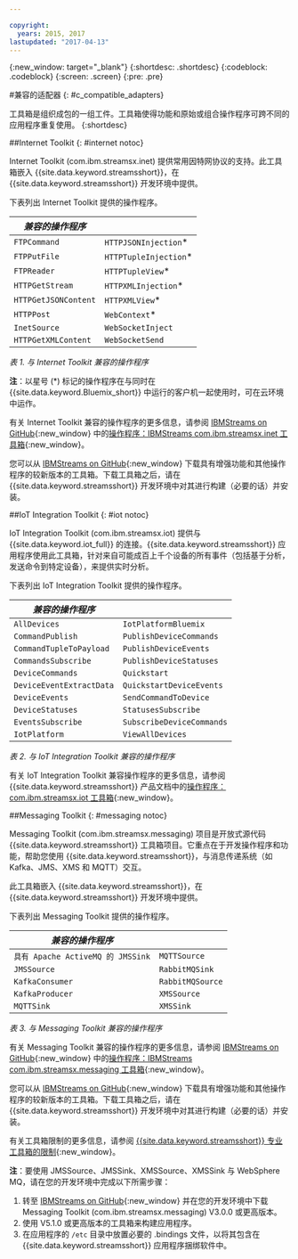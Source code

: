 ```yaml
---

copyright:
  years: 2015, 2017
lastupdated: "2017-04-13"
---
```


<!-- Attribute definitions -->
{:new_window: target="_blank"}
{:shortdesc: .shortdesc}
{:codeblock: .codeblock}
{:screen: .screen}
{:pre: .pre}

#兼容的适配器
{: #c_compatible_adapters}


工具箱是组织成包的一组工件。工具箱使得功能和原始或组合操作程序可跨不同的应用程序重复使用。
{:shortdesc}

##Internet Toolkit
{: #internet notoc}

Internet Toolkit (com.ibm.streamsx.inet) 提供常用因特网协议的支持。此工具箱嵌入 {{site.data.keyword.streamsshort}}，在 {{site.data.keyword.streamsshort}} 开发环境中提供。


下表列出 Internet Toolkit 提供的操作程序。


| ***兼容的操作程序*** | 							           |
| ---------------------------| ----------------------- |
| `FTPCommand` 	   		 	     |	`HTTPJSONInjection`*   | 	 	 	
|  `FTPPutFile`				       |	`HTTPTupleInjection`*	 |
| `FTPReader`    	 		       | 	`HTTPTupleView`*		   |
| `HTTPGetStream`			       | 	`HTTPXMLInjection`*		 |
| `HTTPGetJSONContent`	 	   |  `HTTPXMLView`*			 	 |
| `HTTPPost`				         |  `WebContext`*				   |
| `InetSource`				       |  `WebSocketInject`			 |
| `HTTPGetXMLContent`		     |  `WebSocketSend`			 	 |

*表 1. 与 Internet Toolkit 兼容的操作程序*

**注**：以星号 (*) 标记的操作程序在与同时在 {{site.data.keyword.Bluemix_short}} 中运行的客户机一起使用时，可在云环境中运作。

有关 Internet Toolkit 兼容的操作程序的更多信息，请参阅 [IBMStreams on GitHub](https://github.com/IBMStreams){:new_window} 中的[操作程序：IBMStreams com.ibm.streamsx.inet 工具箱](http://ibmstreams.github.io/streamsx.inet/com.ibm.streamsx.inet/doc/spldoc/html/toolkits/ix$Operator.html){:new_window}。

您可以从 [IBMStreams on GitHub](https://github.com/IBMStreams){:new_window} 下载具有增强功能和其他操作程序的较新版本的工具箱。下载工具箱之后，请在 {{site.data.keyword.streamsshort}} 开发环境中对其进行构建（必要的话）并安装。


##IoT Integration Toolkit
{: #iot notoc}

IoT Integration Toolkit (com.ibm.streamsx.iot) 提供与 {{site.data.keyword.iot_full}} 的连接。{{site.data.keyword.streamsshort}} 应用程序使用此工具箱，针对来自可能成百上千个设备的所有事件（包括基于分析，发送命令到特定设备），来提供实时分析。


下表列出 IoT Integration Toolkit 提供的操作程序。


| ***兼容的操作程序*** | 							               |
| ---------------------------| --------------------------- |
| `AllDevices` 	   			     |	`IotPlatformBluemix`  		 | 	 	 	
| `CommandPublish`		 	     |	`PublishDeviceCommands`		 |
| `CommandTupleToPayload`	   | 	`PublishDeviceEvents`	 	   |
| `CommandsSubscribe`	 	     | 	`PublishDeviceStatuses`		 |
| `DeviceCommands`	 	 	     |  `Quickstart`				       |
| `DeviceEventExtractData`	 |  `QuickstartDeviceEvents`	 |
| `DeviceEvents`			       |  `SendCommandToDevice`		   |
| `DeviceStatuses`		 	     |  `StatusesSubscribe`			   |
| `EventsSubscribe`			     |  `SubscribeDeviceCommands`	 |
| `IotPlatform`				       |  `ViewAllDevices`			     |

*表 2. 与 IoT Integration Toolkit 兼容的操作程序*

有关 IoT Integration Toolkit 兼容操作程序的更多信息，请参阅 {{site.data.keyword.streamsshort}} 产品文档中的[操作程序：com.ibm.streamsx.iot 工具箱](http://www.ibm.com/support/knowledgecenter/SSCRJU_4.2.0/com.ibm.streams.toolkits.doc/spldoc/dita/tk$com.ibm.streamsx.iot/ix$Operator.html?lang=en){:new_window}。

##Messaging Toolkit
{: #messaging notoc}

Messaging Toolkit (com.ibm.streamsx.messaging) 项目是开放式源代码 {{site.data.keyword.streamsshort}} 工具箱项目。它重点在于开发操作程序和功能，帮助您使用 {{site.data.keyword.streamsshort}}，与消息传递系统（如 Kafka、JMS、XMS 和 MQTT）交互。

此工具箱嵌入 {{site.data.keyword.streamsshort}}，在 {{site.data.keyword.streamsshort}} 开发环境中提供。


下表列出 Messaging Toolkit 提供的操作程序。


| ***兼容的操作程序*** 		    | 						       |
| ---------------------------------	| ------------------ |
| `具有 Apache ActiveMQ 的 JMSSink`   	|	`MQTTSource`  	   | 	 	 	
| `JMSSource`		 	 			            |	`RabbitMQSink`		 |
| `KafkaConsumer`	 				          | `RabbitMQSource`	 |
| `KafkaProducer`	 	 			          | `XMSSource`	       |
| `MQTTSink`	 	 	 			            |  `XMSSink`				 |

*表 3. 与 Messaging Toolkit 兼容的操作程序*

有关 Messaging Toolkit 兼容的操作程序的更多信息，请参阅 [IBMStreams on GitHub](https://github.com/IBMStreams){:new_window} 中的[操作程序：IBMStreams com.ibm.streamsx.messaging 工具箱](http://ibmstreams.github.io/streamsx.messaging/com.ibm.streamsx.messaging/doc/spldoc/html/toolkits/ix$Operator.html){:new_window}。

您可以从 [IBMStreams on GitHub](https://github.com/IBMStreams){:new_window} 下载具有增强功能和其他操作程序的较新版本的工具箱。下载工具箱之后，请在 {{site.data.keyword.streamsshort}} 开发环境中对其进行构建（必要的话）并安装。


有关工具箱限制的更多信息，请参阅 [{{site.data.keyword.streamsshort}} 专业工具箱的限制](http://www.ibm.com/support/knowledgecenter/SSCRJU_4.2.0/com.ibm.streams.install.doc/doc/ibminfospherestreams-install-toolkit-restrictions.html){:new_window}。

**注**：要使用 JMSSource、JMSSink、XMSSource、XMSSink 与 WebSphere MQ，请在您的开发环境中完成以下所需步骤：


1. 转至 [IBMStreams on GitHub](https://github.com/IBMStreams){:new_window} 并在您的开发环境中下载 Messaging Toolkit (com.ibm.streamsx.messaging) V3.0.0 或更高版本。
2. 使用 V5.1.0 或更高版本的工具箱来构建应用程序。
3. 在应用程序的 `/etc` 目录中放置必要的 .bindings 文件，以将其包含在 {{site.data.keyword.streamsshort}} 应用程序捆绑软件中。
